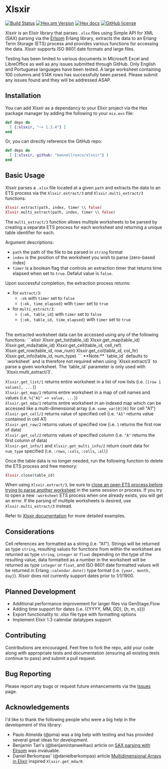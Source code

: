 # Xlsxir

[![Build Status](https://travis-ci.org/kennellroxco/xlsxir.svg?branch=master)](https://travis-ci.org/kennellroxco/xlsxir)
[![Hex.pm Version](http://img.shields.io/hexpm/v/xlsxir.svg)](https://hex.pm/packages/xlsxir)
[![Hex docs](http://img.shields.io/badge/hex.pm-docs-blue.svg?style=flat)](https://hexdocs.pm/xlsxir)
[![GitHub license](https://img.shields.io/badge/license-MIT-blue.svg)](https://raw.githubusercontent.com/kennellroxco/xlsxir/master/LICENSE)

Xlsxir is an Elixir library that parses `.xlsx` files using Simple API for XML (SAX) parsing via the [Erlsom](https://github.com/willemdj/erlsom) Erlang library, extracts the data to an Erlang Term Storage (ETS) process and provides various functions for accessing the data. Xlsxir supports ISO 8601 date formats and large files. 

Testing has been limited to various documents in Microsoft Excel and LibreOffice as well as any issues submitted through GitHub. Only English and Portuguese languages have been tested. A large worksheet containing 100 columns and 514K rows has successfully been parsed. Please submit any issues found and they will be addressed ASAP.

## Installation

You can add Xlsxir as a dependancy to your Elixir project via the Hex package manager by adding the following to your `mix.exs` file: 

```elixir
def deps do
  [ {:xlsxir, "~> 1.3.4"} ]
end
```

Or, you can directly reference the GitHub repo:

```elixir
def deps do
  [ {:xlsxir, github: "kennellroxco/xlsxir"} ]
end
```

## Basic Usage

Xlsxir parses a `.xlsx` file located at a given `path` and extracts the data to an ETS process via the `Xlsxir.extract/3` and `Xlsxir.multi_extract/3` functions:

```elixir
Xlsxir.extract(path, index, timer \\ false)
Xlsxir.multi_extract(path, index, timer \\ false)
```

The `multi_extract/3` function allows multiple worksheets to be parsed by creating a separate ETS process for each worksheet and returning a unique table identifier for each.

Argument descriptions:
- `path` the path of the file to be parsed in `string` format
- `index` is the position of the worksheet you wish to parse (zero-based index)
- `timer` is a boolean flag that controls an extraction timer that returns time elapsed when set to `true`. Defalut value is `false`.

Upon successful completion, the extraction process returns: 
- for `extract/3`:
    * `:ok` with `timer` set to `false`
    * `{:ok, time_elapsed}` with `timer` set to `true`
- for `multi_extract/3`:
    * `{:ok, table_id}` with `timer` set to `false`
    * `{:ok, table_id, time_elapsed}` with `timer` set to `true`

<br/>
The extracted worksheet data can be accessed using any of the following functions:
```elixir
Xlsxir.get_list(table_id)
Xlsxir.get_map(table_id)
Xlsxir.get_mda(table_id)
Xlsxir.get_cell(table_id, cell_ref)
Xlsxir.get_row(table_id, row_num)
Xlsxir.get_col(table_id, col_ltr)
Xlsxir.get_info(table_id, num_type)
```
**Note:** `table_id` defaults to `:worksheet` and is therefore not required when using `Xlsxir.extract/3` to parse a given worksheet. The `table_id` parameter is only used with `Xlsxir.multi_extract/3`.

`Xlsxir.get_list/1` returns entire worksheet in a list of row lists (i.e. `[[row 1 values], ...]`)<br/>
`Xlsxir.get_map/1` returns entire worksheet in a map of cell names and values (i.e. `%{"A1" => value, ...}`)<br/>
`Xlsxir.get_mda/1` returns entire worksheet in an indexed map which can be accessed like a multi-dimensional array (i.e. `some_var[0][0]` for cell "A1")<br/>
`Xlsxir.get_cell/2` returns value of specified cell (i.e. `"A1"` returns value contained in cell A1)<br/>
`Xlsxir.get_row/2` returns values of specified row (i.e. `1` returns the first row of data)<br/>
`Xlsxir.get_col/2` returns values of specified column (i.e. `"A"` returns the first column of data)<br/>
`Xlsxir.get_info/1` and `Xlsxir.get_multi_info/2` return count data for `num_type` specified (i.e. `:rows`, `:cols`, `:cells`, `:all`)<br/>

Once the table data is no longer needed, run the following function to delete the ETS process and free memory:
```elixir
Xlsxir.close(table_id) 
```
When using `Xlsxir.extract/3`, be sure to [close an open ETS process before trying to parse another worksheet](https://hexdocs.pm/xlsxir/Xlsxir.html#close/0) in the same session or process. If you try to open a new `:worksheet` ETS process when one already exists, you will get an error. If the parsing of multiple worksheets is desired, use `Xlsxir.multi_extract/3` instead.

Refer to [Xlsxir documentation](https://hexdocs.pm/xlsxir/index.html) for more detailed examples. 

## Considerations

Cell references are formatted as a string (i.e. "A1"). Strings will be returned as type `string`, resulting values for functions from within the worksheet are returned as type `string`, `integer` or `float` depending on the type of the resulting value, data formatted as a number in the worksheet will be returned as type `integer` or `float`, and ISO 8601 date formatted values will be returned in Erlang `:calendar.date()` type format (i.e. `{year, month, day}`). Xlsxir does not currently support dates prior to 1/1/1900.

## Planned Development

- Additional performance improvement for larger files via GenStage.Flow
- Adding time support for dates (i.e. {{YYYY, MM, DD}, {h, m, s}})
- Export functionality to .xlsx file type with formatting options
- Implement Elixir 1.3 calendar datatypes support

## Contributing

Contributions are encouraged. Feel free to fork the repo, add your code along with appropriate tests and documentation (ensuring all existing tests continue to pass) and submit a pull request. 

## Bug Reporting

Please report any bugs or request future enhancements via the [Issues](https://github.com/kennellroxco/xlsxir/issues) page. 

## Acknowledgements

I'd like to thank the following people who were a big help in the development of this library:

- Paulo Almeida (@pma) was a big help with testing and has provided several great ideas for development.
- Benjamin Tan's (@benjamintanweihao) article on [SAX parsing with Elrsom](http://benjamintan.io/blog/2014/10/01/parsing-wikipedia-xml-dump-in-elixir-using-erlsom/) was invaluable.
- Daniel Berkompas' (@danielberkompas) article [Multidimensional Arrays in Elixir](http://blog.danielberkompas.com/2016/04/23/multidimensional-arrays-in-elixir.html?utm_campaign=elixir_radar_48&utm_medium=email&utm_source=RD+Station) inspired `Xlsxir.get_mda/0`.
                           
